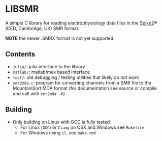 # LIBSMR
A simple C library for reading electrophysiology data files in the [Spike2](http://ced.co.uk/products/spike2)® (CED, Cambridge, UK) SMR format.

**NOTE** the newer .SMRX format is not yet supported.

## Contents
* `julia/`: julia interface to the library
* `matlab/`: matlab/mex based interface
* `test/`: old debugging / testing utilities that likely do not work
* `smr2mda.c`: program for converting channels from a SMR file to the MountainSort MDA format (for documentation see source or compile and call with `smr2mda -h`)

## Building
* Only building on Linux with GCC is fully tested
    * For Linux (`GCC`) or `Clang` on OSX and Windows see `Makefile`
    * For Windows using `cl`, see `make.cmd`
